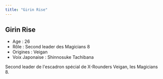 ```yaml
---
title: "Girin Rise"
---
```


Girin Rise
----------


- Age : 26  
- Rôle : Second leader des Magicians 8  
- Origines : Veigan  
- Voix Japonaise : Shinnosuke Tachibana


Second leader de l'escadron spécial de X-Rounders Veigan, les Magicians 8.


